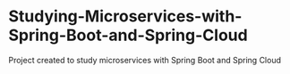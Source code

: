 # Studying-Microservices-with-Spring-Boot-and-Spring-Cloud
Project created to study microservices with Spring Boot and Spring Cloud
